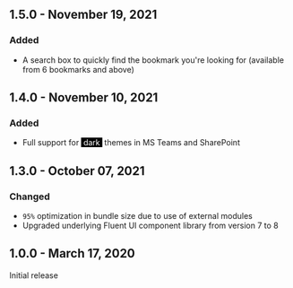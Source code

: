 ## 1.5.0 - November 19, 2021

### Added
- A search box to quickly find the bookmark you&#x27;re looking for (available from 6 bookmarks and above)

## 1.4.0 - November 10, 2021

### Added
- Full support for <span style="color:white;background-color:black">&nbsp;dark&nbsp;</span> themes in MS Teams and SharePoint

## 1.3.0 - October 07, 2021

### Changed
- `95%` optimization in bundle size due to use of external modules
- Upgraded underlying Fluent UI component library from version 7 to 8

## 1.0.0 - March 17, 2020
Initial release
